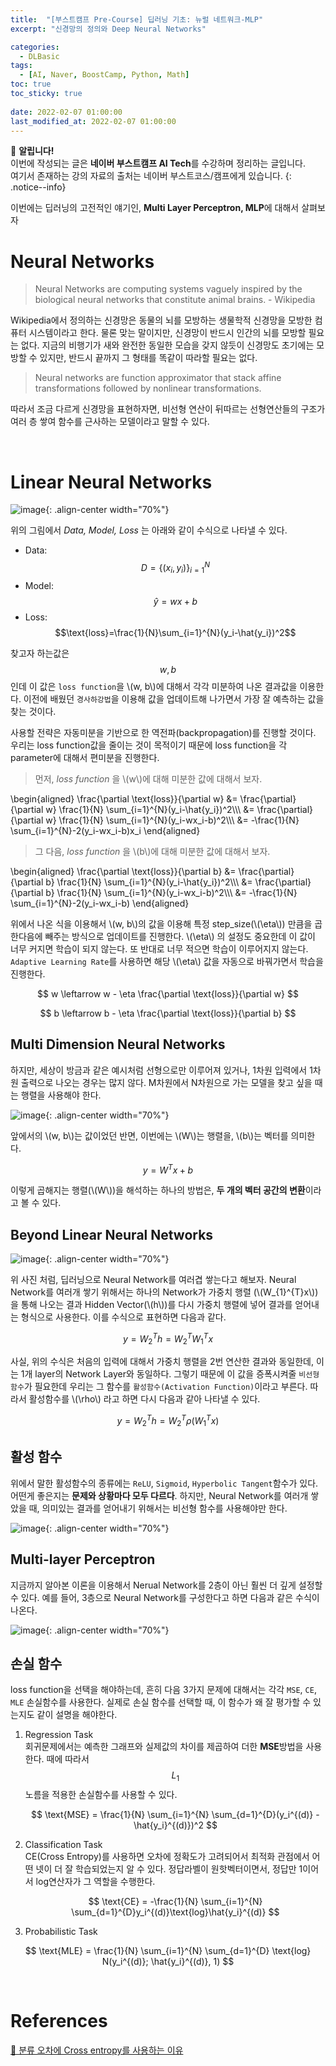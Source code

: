 ```yaml
---
title:  "[부스트캠프 Pre-Course] 딥러닝 기초: 뉴럴 네트워크-MLP"
excerpt: "신경망의 정의와 Deep Neural Networks"

categories:
  - DLBasic
tags:
  - [AI, Naver, BoostCamp, Python, Math]
toc: true
toc_sticky: true
 
date: 2022-02-07 01:00:00
last_modified_at: 2022-02-07 01:00:00
---
```

📌 **알립니다!**<br>
이번에 작성되는 글은 **네이버 부스트캠프 AI Tech**를 수강하며 정리하는 글입니다.<br>
여기서 존재하는 강의 자료의 출처는 네이버 부스트코스/캠프에게 있습니다.
{: .notice--info}

이번에는 딥러닝의 고전적인 얘기인, **Multi Layer Perceptron, MLP**에 대해서 살펴보자

# Neural Networks
> Neural Networks are computing systems vaguely inspired by the biological neural networks that constitute animal brains. - Wikipedia

Wikipedia에서 정의하는 신경망은 동물의 뇌를 모방하는 생물학적 신경망을 모방한 컴퓨터 시스템이라고 한다. 물론 맞는 말이지만, 신경망이 반드시 인간의 뇌를 모방할 필요는 없다. 지금의 비행기가 새와 완전한 동일한 모습을 갖지 않듯이 신경망도 초기에는 모방할 수 있지만, 반드시 끝까지 그 형태를 똑같이 따라할 필요는 없다.

> Neural networks are function approximator that stack affine transformations followed by nonlinear transformations.

따라서 조금 다르게 신경망을 표현하자면, 비선형 연산이 뒤따르는 선형연산들의 구조가 여러 층 쌓여 함수를 근사하는 모델이라고 말할 수 있다.

<br>

# Linear Neural Networks

![image](https://user-images.githubusercontent.com/91870042/145202345-9b5040d0-4de3-4961-a515-0b98fb06f0ed.png){: .align-center width="70%"}

위의 그림에서 *Data, Model, Loss* 는 아래와 같이 수식으로 나타낼 수 있다.
- Data: $$D=\{(x_i, y_i)\}^N_{i=1}$$
- Model: $$\hat{y}=wx+b$$
- Loss: $$\text{loss}=\frac{1}{N}\sum_{i=1}^{N}(y_i-\hat{y_i})^2$$

찾고자 하는값은 $$w, b$$인데 이 값은  `loss function`을 \\(w, b\\)에 대해서 각각 미분하여 나온 결과값을 이용한다. 이전에 배웠던 `경사하강법`을 이용해 값을 업데이트해 나가면서 가장 잘 예측하는 값을 찾는 것이다.

사용할 전략은 자동미분을 기반으로 한 역전파(backpropagation)를 진행할 것이다. 우리는 loss function값을 줄이는 것이 목적이기 때문에 loss function을 각 parameter에 대해서 편미분을 진행한다.

> 먼저, *loss function* 을 \\(w\\)에 대해 미분한 값에 대해서 보자.

\begin{aligned}
  \frac{\partial \text{loss}}{\partial w} &= \frac{\partial}{\partial w} \frac{1}{N} \sum_{i=1}^{N}(y_i-\hat{y_i})^2\\\\\\
  &= \frac{\partial}{\partial w} \frac{1}{N} \sum_{i=1}^{N}(y_i-wx_i-b)^2\\\\\\
  &= -\frac{1}{N} \sum_{i=1}^{N}-2(y_i-wx_i-b)x_i
\end{aligned}

> 그 다음, *loss function* 을 \\(b\\)에 대해 미분한 값에 대해서 보자.

\begin{aligned}
  \frac{\partial \text{loss}}{\partial b} &= \frac{\partial}{\partial b} \frac{1}{N} \sum_{i=1}^{N}(y_i-\hat{y_i})^2\\\\\\
  &= \frac{\partial}{\partial b} \frac{1}{N} \sum_{i=1}^{N}(y_i-wx_i-b)^2\\\\\\
  &= -\frac{1}{N} \sum_{i=1}^{N}-2(y_i-wx_i-b)
\end{aligned}

위에서 나온 식을 이용해서 \\(w, b\\)의 값을 이용해 특정 step_size(\\(\eta\\)) 만큼을 곱한다음에 빼주는 방식으로 업데이트를 진행한다. \\(\eta\\) 의 설정도 중요한데 이 값이 너무 커지면 학습이 되지 않는다. 또 반대로 너무 적으면 학습이 이루어지지 않는다. `Adaptive Learning Rate`를 사용하면 해당 \\(\eta\\) 값을 자동으로 바꿔가면서 학습을 진행한다.

$$ w \leftarrow w - \eta \frac{\partial \text{loss}}{\partial w} $$

$$ b \leftarrow b - \eta \frac{\partial \text{loss}}{\partial b} $$

## Multi Dimension Neural Networks

하지만, 세상이 방금과 같은 예시처럼 선형으로만 이루어져 있거나, 1차원 입력에서 1차원 출력으로 나오는 경우는 많지 않다. M차원에서 N차원으로 가는 모델을 찾고 싶을 때는 행렬을 사용해야 한다.

![image](https://user-images.githubusercontent.com/91870042/145207505-0478b9ca-a1d5-49f8-98b9-f6b87d537219.png){: .align-center width="70%"}

앞에서의 \\(w, b\\)는 값이었던 반면, 이번에는 \\(W\\)는 행렬을, \\(b\\)는 벡터를 의미한다.

$$ y = W^Tx + b $$

이렇게 곱해지는 행렬(\\(W\\))을 해석하는 하나의 방법은, **두 개의 벡터 공간의 변환**이라고 볼 수 있다.

## Beyond Linear Neural Networks

![image](https://user-images.githubusercontent.com/91870042/145208883-2f6ecfa6-6e05-46e1-8948-73eb26548c90.png){: .align-center width="70%"}

위 사진 처럼, 딥러닝으로 Neural Network를 여러겹 쌓는다고 해보자. Neural Network를 여러개 쌓기 위해서는 하나의 Network가 가중치 행렬 (\\(W_{1}^{T}x\\))을 통해 나오는 결과 Hidden Vector(\\(h\\))를 다시 가중치 행렬에 넣어 결과를 얻어내는 형식으로 사용한다. 이를 수식으로 표현하면 다음과 같다.

$$ y = W_{2}^{T}h = W_{2}^{T}W_{1}^{T}x $$

사실, 위의 수식은 처음의 입력에 대해서 가중치 행렬을 2번 연산한 결과와 동일한데, 이는 1개 layer의 Network Layer와 동일하다. 그렇기 때문에 이 값을 증폭시켜줄 `비선형함수`가 필요한데 우리는 그 함수를 `활성함수(Activation Function)`이라고 부른다. 따라서 활성함수를 \\(\rho\\) 라고 하면 다시 다음과 같아 나타낼 수 있다.

$$ y = W_{2}^{T}h = W_{2}^{T}\rho(W_{1}^{T}x) $$

## 활성 함수
위에서 말한 활성함수의 종류에는 `ReLU`, `Sigmoid`, `Hyperbolic Tangent`함수가 있다. 어떤게 좋은지는 **문제와 상황마다 모두 다르다**. 하지만, Neural Network를 여러개 쌓았을 때, 의미있는 결과를 얻어내기 위해서는 비선형 함수를 사용해야만 한다.

![image](https://user-images.githubusercontent.com/91870042/145209921-f2d2a57f-1ece-4b2f-b793-3b2f057be4cf.png){: .align-center width="70%"}

## Multi-layer Perceptron
지금까지 알아본 이론을 이용해서 Nerual Network를 2층이 아닌 훨씬 더 깊게 설정할 수 있다. 예를 들어, 3층으로 Neural Network를 구성한다고 하면 다음과 같은 수식이 나온다.

![image](https://user-images.githubusercontent.com/91870042/145210135-0df9dd58-6721-4c62-a9b9-cba0c29a3c6c.png){: .align-center width="70%"}

## 손실 함수
loss function을 선택을 해야하는데, 흔히 다음 3가지 문제에 대해서는 각각 `MSE`, `CE`, `MLE` 손실함수를 사용한다. 실제로 손실 함수를 선택할 때, 이 함수가 왜 잘 평가할 수 있는지도 같이 설명을 해야한다.

1. Regression Task  
   회귀문제에서는 예측한 그래프와 실제값의 차이를 제곱하여 더한 **MSE**방법을 사용한다. 때에 따라서 $$L_1$$노름을 적용한 손실함수를 사용할 수 있다.

   $$ \text{MSE} = \frac{1}{N} \sum_{i=1}^{N} \sum_{d=1}^{D}(y_i^{(d)} - \hat{y_i}^{(d)})^2 $$

2. Classification Task  
   CE(Cross Entropy)를 사용하면 오차에 정확도가 고려되어서 최적화 관점에서 어떤 넷이 더 잘 학습되었는지 알 수 있다. 정답라벨이 원핫벡터이면서, 정답만 1이어서 log연산자가 그 역할을 수행한다.

   $$ \text{CE} = -\frac{1}{N} \sum_{i=1}^{N} \sum_{d=1}^{D}y_i^{(d)}\text{log}\hat{y_i}^{(d)} $$

3. Probabilistic Task

  $$ \text{MLE} = \frac{1}{N} \sum_{i=1}^{N} \sum_{d=1}^{D} \text{log} N(y_i^{(d)}; \hat{y_i}^{(d)}, 1) $$

<br>

# References

[📘 분류 오차에 Cross entropy를 사용하는 이유](http://funmv2013.blogspot.com/2017/01/cross-entropy.html)
